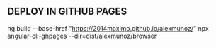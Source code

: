 


## DEPLOY IN GITHUB PAGES

ng build --base-href "https://2014maximo.github.io/alexmunoz/"
npx angular-cli-ghpages --dir=dist/alexmunoz/browser